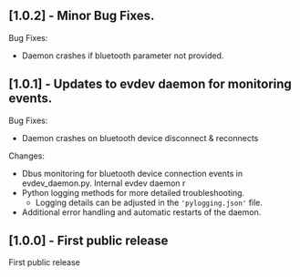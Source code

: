 ## [1.0.2] - Minor Bug Fixes.

Bug Fixes:

* Daemon crashes if bluetooth parameter not provided.

## [1.0.1] - Updates to evdev daemon for monitoring events.

Bug Fixes:

* Daemon crashes on bluetooth device disconnect & reconnects

Changes:

* Dbus monitoring for bluetooth device connection events in evdev_daemon.py. Internal evdev daemon r 
* Python logging methods for more detailed troubleshooting.
    - Logging details can be adjusted in the `'pylogging.json'` file.
* Additional error handling and automatic restarts of the daemon.

## [1.0.0] - First public release

First public release
